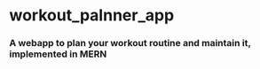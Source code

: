 # workout_palnner_app

### A webapp to plan your workout routine and maintain it, implemented in MERN

